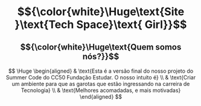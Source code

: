 # $${\color{white}\Huge\text{Site }\text{Tech Space}\text{ Girl}}$$
## $${\color{white}\Huge\text{Quem somos nós?}}$$


$$
\Huge
\begin{aligned}
& \text{Esta é a versão final do nosso projeto do Summer Code do CC50 Fundação Estudar. O nosso intuito é} \\
& \text{Criar um ambiente para que as garotas que estão ingressando na carreira de Tecnologia} \\
& \text{Melhores acomadadas, e mais motivadas}
\end{aligned}
$$

